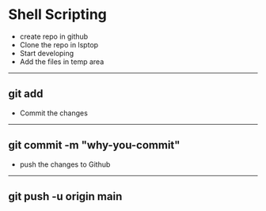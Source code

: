 
# Shell Scripting


* create repo in github
* Clone the repo in lsptop
* Start developing
* Add the files in temp area
---
git add <file-name>
---
* Commit the changes
---
git commit -m "why-you-commit"
---
* push the changes to Github
---
git push -u origin main
---